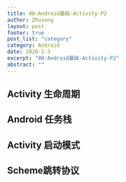 ```yaml
---
title: 00:Android基础-Activity-P2
author: Zhusong
layout: post
footer: true
post_list: "category"
category: Android
date: 2020-2-3
excerpt: "00:Android基础-Activity-P2"
abstract: ""
---
```



## Activity 生命周期

## Android 任务栈

## Activity 启动模式

## Scheme跳转协议